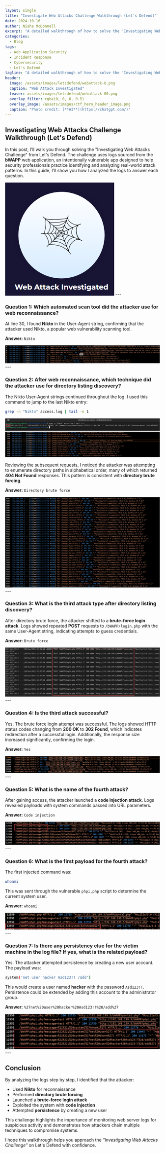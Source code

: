 ```yaml
---
layout: single
title: "Investigate Web Attacks Challenge Walkthrough (Let's Defend)"
date: 2024-10-16
author: Nisha McDonnell
excerpt: "A detailed walkthrough of how to solve the 'Investigating Web Attacks Challenge' on Let's Defend using the bWAPP web application as the victim."
categories:
  - Blog
tags:
  - Web Application Security
  - Incident Response
  - Cybersecurity
  - Let's Defend
tagline: "A detailed walkthrough of how to solve the 'Investigating Web Attacks Challenge' on Let's Defend using the bWAPP web application as the victim."
header:
  image: /assets/images/letsdefend/webattack-0.png
  caption: "Web Attack Investigated"
  teaser: assets/images/letsdefend/webattack-00.png
  overlay_filter: rgba(0, 0, 0, 0.5)
  overlay_image: /assets/images/ctf_hero_header_image.png
  caption: "Photo credit: [**AI**](https://chatgpt.com/)"
---
```


## Investigating Web Attacks Challenge Walkthrough (Let's Defend)

In this post, I'll walk you through solving the "Investigating Web Attacks Challenge" from Let's Defend. The challenge uses logs sourced from the **bWAPP** web application, an intentionally vulnerable app designed to help security professionals practice identifying and analyzing real-world attack patterns. In this guide, I'll show you how I analyzed the logs to answer each question.

<img src="/assets/images/letsdefend/webattack-0.png">
---

### Question 1: Which automated scan tool did the attacker use for web reconnaissance?

At line 30, I found **Nikto** in the User-Agent string, confirming that the attacker used Nikto, a popular web vulnerability scanning tool.

**Answer:** `Nikto`

<img src="/assets/images/letsdefend/webattack-1.png">
---

### Question 2: After web reconnaissance, which technique did the attacker use for directory listing discovery?

The Nikto User-Agent strings continued throughout the log. I used this command to jump to the last Nikto entry:

```bash
grep -n "Nikto" access.log | tail -n 1
```
<img src="/assets/images/letsdefend/webattack-2.png"> 

<img src="/assets/images/letsdefend/webattack-3.png">

Reviewing the subsequent requests, I noticed the attacker was attempting to enumerate directory paths in alphabetical order, many of which returned **404 Not Found** responses. This pattern is consistent with **directory brute forcing**.

**Answer:** `Directory brute force`

<img src="/assets/images/letsdefend/webattack-4.png">
---

### Question 3: What is the third attack type after directory listing discovery?

After directory brute force, the attacker shifted to a **brute-force login attack**. Logs showed repeated **POST** requests to `/bWAPP/login.php` with the same User-Agent string, indicating attempts to guess credentials.

**Answer:** `Brute force`

<img src="/assets/images/letsdefend/webattack-5.png">
---

### Question 4: Is the third attack successful?

Yes. The brute force login attempt was successful. The logs showed HTTP status codes changing from **200 OK** to **302 Found**, which indicates redirection after a successful login. Additionally, the response size increased significantly, confirming the login.

**Answer:** `Yes`

<img src="/assets/images/letsdefend/webattack-6.png">
---

### Question 5: What is the name of the fourth attack?

After gaining access, the attacker launched a **code injection attack**. Logs revealed payloads with system commands passed into URL parameters.

**Answer:** `Code injection`

<img src="/assets/images/letsdefend/webattack-7.png">
---

### Question 6: What is the first payload for the fourth attack?

The first injected command was:

```bash
whoami
```

This was sent through the vulnerable `phpi.php` script to determine the current system user.

**Answer:** `whoami`

<img src="/assets/images/letsdefend/webattack-8.png">
---

### Question 7: Is there any persistency clue for the victim machine in the log file? If yes, what is the related payload?

Yes. The attacker attempted persistence by creating a new user account. The payload was:

```bash
system('net user hacker Asd123!! /add')
```
This would create a user named **hacker** with the password `Asd123!!`. Persistence could be extended by adding this account to the administrator group.

**Answer:** `%27net%20user%20hacker%20Asd123!!%20/add%27`

<img src="/assets/images/letsdefend/webattack-9.png">
---

## Conclusion

By analyzing the logs step by step, I identified that the attacker:

- Used **Nikto** for reconnaissance  
- Performed **directory brute forcing**  
- Launched a **brute-force login attack**  
- Exploited the system with **code injection**  
- Attempted **persistence** by creating a new user  

This challenge highlights the importance of monitoring web server logs for suspicious activity and demonstrates how attackers chain multiple techniques to compromise systems.

I hope this walkthrough helps you approach the *"Investigating Web Attacks Challenge"* on Let's Defend with confidence.

